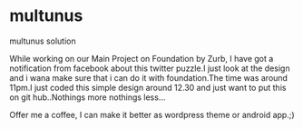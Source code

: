 multunus
========

multunus solution

While working on our Main Project on Foundation by Zurb, I have got a notification from facebook about this twitter puzzle.I just look at the design and i wana make sure that i can do it with foundation.The time was around 11pm.I just coded this simple design around 12.30 and just want to put this on git hub..Nothings more nothings less...

Offer me a coffee, I can make it better as wordpress theme or android app.;)

